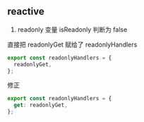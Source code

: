 ## reactive

1. readonly 变量 isReadonly 判断为 false

直接把 readonlyGet 赋给了 readonlyHandlers

```ts
export const readonlyHandlers = {
  readonlyGet,
};
```

修正

```ts
export const readonlyHandlers = {
  get: readonlyGet,
};
```
